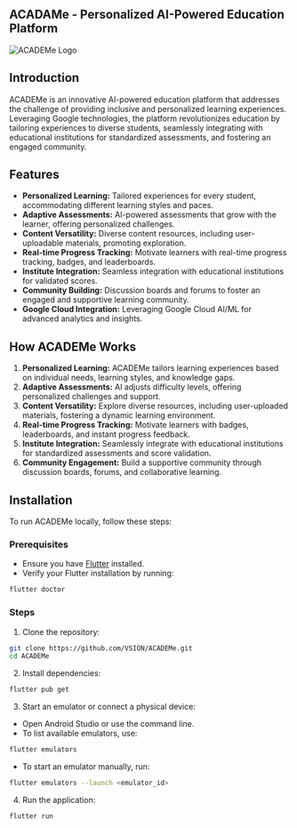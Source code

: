 ## ACADAMe - Personalized AI-Powered Education Platform


![ACADEMe Logo](https://raw.githubusercontent.com/VSION/ACADEMe/main/assets/academe/academe_logo-github.png)


## Introduction

ACADEMe is an innovative AI-powered education platform that addresses the challenge of providing inclusive and personalized learning experiences. Leveraging Google technologies, the platform revolutionizes education by tailoring experiences to diverse students, seamlessly integrating with educational institutions for standardized assessments, and fostering an engaged community.

## Features

- **Personalized Learning:** Tailored experiences for every student, accommodating different learning styles and paces.
- **Adaptive Assessments:** AI-powered assessments that grow with the learner, offering personalized challenges.
- **Content Versatility:** Diverse content resources, including user-uploadable materials, promoting exploration.
- **Real-time Progress Tracking:** Motivate learners with real-time progress tracking, badges, and leaderboards.
- **Institute Integration:** Seamless integration with educational institutions for validated scores.
- **Community Building:** Discussion boards and forums to foster an engaged and supportive learning community.
- **Google Cloud Integration:** Leveraging Google Cloud AI/ML for advanced analytics and insights.

## How ACADEMe Works

1. **Personalized Learning:** ACADEMe tailors learning experiences based on individual needs, learning styles, and knowledge gaps.
2. **Adaptive Assessments:** AI adjusts difficulty levels, offering personalized challenges and support.
3. **Content Versatility:** Explore diverse resources, including user-uploaded materials, fostering a dynamic learning environment.
4. **Real-time Progress Tracking:** Motivate learners with badges, leaderboards, and instant progress feedback.
5. **Institute Integration:** Seamlessly integrate with educational institutions for standardized assessments and score validation.
6. **Community Engagement:** Build a supportive community through discussion boards, forums, and collaborative learning.

## Installation

To run ACADEMe locally, follow these steps:

### Prerequisites

- Ensure you have [Flutter](https://flutter.dev/docs/get-started/install) installed.
- Verify your Flutter installation by running:
```bash
flutter doctor
```
### Steps
1. Clone the repository:
```bash
git clone https://github.com/VSION/ACADEMe.git
cd ACADEMe
```
2. Install dependencies:
```bash
flutter pub get
```
3. Start an emulator or connect a physical device:
- Open Android Studio or use the command line.
- To list available emulators, use:
```bash
flutter emulators
```
- To start an emulator manually, run:
```bash
flutter emulators --launch <emulator_id>
```
4. Run the application:
```bash
flutter run
```


